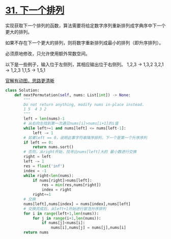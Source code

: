 # [31. 下一个排列](https://leetcode-cn.com/problems/next-permutation/)

实现获取下一个排列的函数，算法需要将给定数字序列重新排列成字典序中下一个更大的排列。

如果不存在下一个更大的排列，则将数字重新排列成最小的排列（即升序排列）。

必须原地修改，只允许使用额外常数空间。

以下是一些例子，输入位于左侧列，其相应输出位于右侧列。
1,2,3 → 1,3,2
3,2,1 → 1,2,3
1,1,5 → 1,5,1

[官解有动图，思路更清晰](<https://leetcode-cn.com/problems/next-permutation/solution/xia-yi-ge-pai-lie-by-leetcode/>)

```python
class Solution:
    def nextPermutation(self, nums: List[int]) -> None:
        """
        Do not return anything, modify nums in-place instead.
        1 5  4 3 2
        """
        left = len(nums)-1
        # 从右向左找到第一次遇见nums[i]>nums[i+1]的i值
        while left>=1 and nums[left] <= nums[left-1]:
            left -= 1
        # 如果left == 0，说明此事字符串降序排列，下一个是第一个升序序列
        if left == 0:
            return nums.sort()
        # 否则，从right开始，找寻比nums[left]大的 最小数进行交换
        right = left
        left -= 1
        res = float('inf')
        index = -1
        while right<len(nums):
            if nums[right]>nums[left]:
                res = min(res,nums[right])
                index = right
            right+=1
        # 交换
        nums[left],nums[index] = nums[index],nums[left]
        # 交换完成后，从left+1开始进行冒泡升序排列
        for i in range(left+1,len(nums)):
            for j in range(i+1,len(nums)):
                if nums[j]<nums[i]:
                    nums[i],nums[j] = nums[j],nums[i]
        return nums
```

